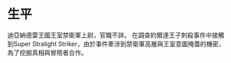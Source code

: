 <!-- TITLE: 拉斐爾 -->
<!-- SUBTITLE: 『跟我合作吧，但是不能曝光，要是你被發現了，我這邊會一概否認。』CV：內山昂輝 -->

# 生平
迪亞納德雷王國王室禁衛軍上尉，官職不詳。
在調查約爾達王子刺殺事件中接觸到Super Stralight Striker，由於事件牽涉到禁衛軍高層與王室意圖掩蓋的機密，為了挖掘真相與冒險者合作。